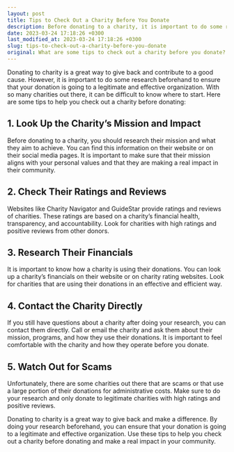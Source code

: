 ```yaml
---
layout: post
title: Tips to Check Out a Charity Before You Donate
description: Before donating to a charity, it is important to do some research to ensure that your donation is going to a legitimate and effective organization. Here are some tips to help you check out a charity before donating.
date: 2023-03-24 17:18:26 +0300
last_modified_at: 2023-03-24 17:18:26 +0300
slug: tips-to-check-out-a-charity-before-you-donate
original: What are some tips to check out a charity before you donate?
---
```

Donating to charity is a great way to give back and contribute to a good cause. However, it is important to do some research beforehand to ensure that your donation is going to a legitimate and effective organization. With so many charities out there, it can be difficult to know where to start. Here are some tips to help you check out a charity before donating:

## 1. Look Up the Charity’s Mission and Impact

Before donating to a charity, you should research their mission and what they aim to achieve. You can find this information on their website or on their social media pages. It is important to make sure that their mission aligns with your personal values and that they are making a real impact in their community.

## 2. Check Their Ratings and Reviews

Websites like Charity Navigator and GuideStar provide ratings and reviews of charities. These ratings are based on a charity’s financial health, transparency, and accountability. Look for charities with high ratings and positive reviews from other donors.

## 3. Research Their Financials

It is important to know how a charity is using their donations. You can look up a charity’s financials on their website or on charity rating websites. Look for charities that are using their donations in an effective and efficient way.

## 4. Contact the Charity Directly

If you still have questions about a charity after doing your research, you can contact them directly. Call or email the charity and ask them about their mission, programs, and how they use their donations. It is important to feel comfortable with the charity and how they operate before you donate.

## 5. Watch Out for Scams

Unfortunately, there are some charities out there that are scams or that use a large portion of their donations for administrative costs. Make sure to do your research and only donate to legitimate charities with high ratings and positive reviews.

Donating to charity is a great way to give back and make a difference. By doing your research beforehand, you can ensure that your donation is going to a legitimate and effective organization. Use these tips to help you check out a charity before donating and make a real impact in your community.